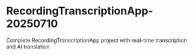 # RecordingTranscriptionApp-20250710
Complete RecordingTranscriptionApp project with real-time transcription and AI translation
